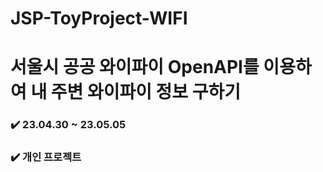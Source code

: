 # JSP-ToyProject-WIFI

# 서울시 공공 와이파이 OpenAPI를 이용하여 내 주변 와이파이 정보 구하기

### ✔️ 23.04.30 ~ 23.05.05
### ✔️ 개인 프로젝트


